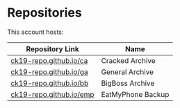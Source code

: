 # Repositories
This account hosts:

| Repository Link          	| Name                |
|-------------------------	|-------------------	|
| [ck19-repo.github.io/ca](https://ck19-repo.github.io/ca)  	| Cracked Archive   	|
| [ck19-repo.github.io/ga](https://ck19-repo.github.io/ga)  	| General Archive   	|
| [ck19-repo.github.io/bb](https://ck19-repo.github.io/bb)  	| BigBoss Archive   	|
| [ck19-repo.github.io/emp](https://ck19-repo.github.io/emp) 	| EatMyPhone Backup 	|

<!--
![Discord](https://discord.c99.nl/widget/theme-1/1012513412594536528.png)
![Top Langs](https://github-readme-stats.vercel.app/api/top-langs/?username=calvink19&layout=compact&theme=github_dark)
[![Skills](https://skillicons.dev/icons?i=html,css,js,jquery,python,linux,vscode&theme=dark)](https://skillicons.dev)

**calvink19/calvink19** is a ✨ _special_ ✨ repository because its `README.md` (this file) appears on your GitHub profile.
Here are some ideas to get you started:
- 🔭 I’m currently working on ...
- 🌱 I’m currently learning ...
- 👯 I’m looking to collaborate on ...
- 🤔 I’m looking for help with ...
- 💬 Ask me about ...
- 📫 How to reach me: ...
- 😄 Pronouns: ...
- ⚡ Fun fact: ...
-->
<!--- [![my stats!](https://github-readme-stats.vercel.app/api?username=calvink19&show_icons=true&theme=github_dark)](https://github.com/anuraghazra/github-readme-stats) !--->
